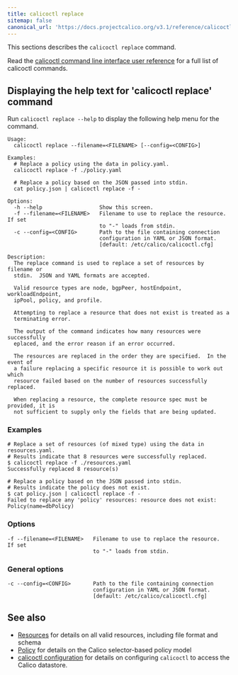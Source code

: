 ```yaml
---
title: calicoctl replace
sitemap: false 
canonical_url: 'https://docs.projectcalico.org/v3.1/reference/calicoctl/commands/replace'
---
```


This sections describes the `calicoctl replace` command.

Read the [calicoctl command line interface user reference]({{site.baseurl}}/{{page.version}}/reference/calicoctl/) 
for a full list of calicoctl commands.

## Displaying the help text for 'calicoctl replace' command

Run `calicoctl replace --help` to display the following help menu for the 
command.

```
Usage:
  calicoctl replace --filename=<FILENAME> [--config=<CONFIG>]

Examples:
  # Replace a policy using the data in policy.yaml.
  calicoctl replace -f ./policy.yaml

  # Replace a policy based on the JSON passed into stdin.
  cat policy.json | calicoctl replace -f -

Options:
  -h --help                  Show this screen.
  -f --filename=<FILENAME>   Filename to use to replace the resource.  If set
                             to "-" loads from stdin.
  -c --config=<CONFIG>       Path to the file containing connection
                             configuration in YAML or JSON format.
                             [default: /etc/calico/calicoctl.cfg]

Description:
  The replace command is used to replace a set of resources by filename or
  stdin.  JSON and YAML formats are accepted.

  Valid resource types are node, bgpPeer, hostEndpoint, workloadEndpoint,
  ipPool, policy, and profile.

  Attempting to replace a resource that does not exist is treated as a
  terminating error.

  The output of the command indicates how many resources were successfully
  eplaced, and the error reason if an error occurred.

  The resources are replaced in the order they are specified.  In the event of
  a failure replacing a specific resource it is possible to work out which
  resource failed based on the number of resources successfully replaced.

  When replacing a resource, the complete resource spec must be provided, it is
  not sufficient to supply only the fields that are being updated.
```

### Examples

```
# Replace a set of resources (of mixed type) using the data in resources.yaml.
# Results indicate that 8 resources were successfully replaced.
$ calicoctl replace -f ./resources.yaml
Successfully replaced 8 resource(s)

# Replace a policy based on the JSON passed into stdin.
# Results indicate the policy does not exist.
$ cat policy.json | calicoctl replace -f -
Failed to replace any 'policy' resources: resource does not exist: Policy(name=dbPolicy)
```

### Options

```
-f --filename=<FILENAME>   Filename to use to replace the resource.  If set
                           to "-" loads from stdin.
```

### General options

```
-c --config=<CONFIG>       Path to the file containing connection
                           configuration in YAML or JSON format.
                           [default: /etc/calico/calicoctl.cfg]
```

## See also

-  [Resources]({{site.baseurl}}/{{page.version}}/reference/calicoctl/resources/) for details on all valid resources, including file format
   and schema
-  [Policy]({{site.baseurl}}/{{page.version}}/reference/calicoctl/resources/policy) for details on the Calico selector-based policy model
-  [calicoctl configuration]({{site.baseurl}}/{{page.version}}/reference/calicoctl/setup) for details on configuring `calicoctl` to access
   the Calico datastore.
